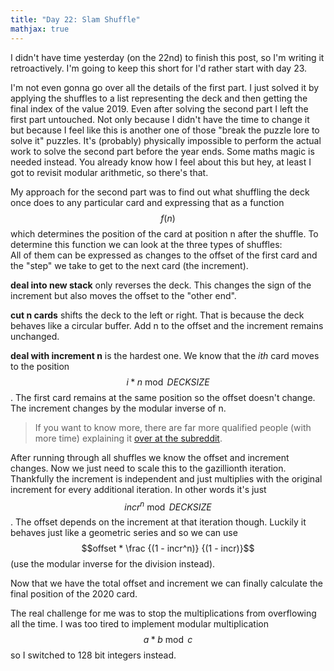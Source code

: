 ```yaml
---
title: "Day 22: Slam Shuffle"
mathjax: true
---
```


I didn't have time yesterday (on the 22nd) to finish this post, so I'm writing it retroactively. I'm going to keep this short for I'd rather start with day 23.

I'm not even gonna go over all the details of the first part. I just solved it by applying the shuffles to a list representing the deck and then getting the final index of the value 2019.
Even after solving the second part I left the first part untouched.
Not only because I didn't have the time to change it but because I feel like this is another one of those "break the puzzle lore to solve it" puzzles.
It's (probably) physically impossible to perform the actual work to solve the second part before the year ends. Some maths magic is needed instead.
You already know how I feel about this but hey, at least I got to revisit modular arithmetic, so there's that.

My approach for the second part was to find out what shuffling the deck once does to any particular card and expressing that as a function $$f(n)$$ which determines the position of the card at position n after the shuffle.
To determine this function we can look at the three types of shuffles:
<br>
All of them can be expressed as changes to the offset of the first card and the "step" we take to get to the next card (the increment).

**deal into new stack** only reverses the deck. This changes the sign of the increment but also moves the offset to the "other end".

**cut n cards** shifts the deck to the left or right. That is because the deck behaves like a circular buffer. Add n to the offset and the increment remains unchanged.

**deal with increment n** is the hardest one. We know that the *ith* card moves to the position $$i * n \bmod DECK SIZE$$.
The first card remains at the same position so the offset doesn't change.
The increment changes by the modular inverse of n.

> If you want to know more, there are far more qualified people (with more time)
> explaining it [over at the subreddit](https://www.reddit.com/r/adventofcode/comments/eeeixy/remember_the_challenges_arent_here_for_you_to/).

After running through all shuffles we know the offset and increment changes.
Now we just need to scale this to the gazillionth iteration.
Thankfully the increment is independent and just multiplies with the original increment for every additional iteration. In other words it's just $$incr^n \bmod DECK SIZE$$.
The offset depends on the increment at that iteration though.
Luckily it behaves just like a geometric series and so we can use $$offset * \frac {(1 - incr^n)} {(1 - incr)}$$ (use the modular inverse for the division instead).

Now that we have the total offset and increment we can finally calculate the final position of the 2020 card.

The real challenge for me was to stop the multiplications from overflowing all the time.
I was too tired to implement modular multiplication $$ a * b \bmod c $$ so I switched to 128 bit integers instead.
